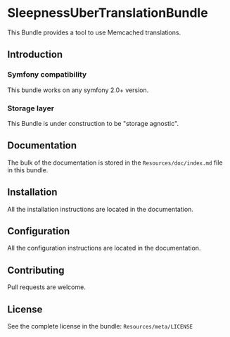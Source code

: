 SleepnessUberTranslationBundle
=====================

This Bundle provides a tool to use Memcached translations.

Introduction
------------

### Symfony compatibility

This bundle works on any symfony 2.0+ version.

### Storage layer

This Bundle is under construction to be "storage agnostic".

Documentation
-------------

The bulk of the documentation is stored in the `Resources/doc/index.md` file in this bundle.

Installation
------------

All the installation instructions are located in the documentation.

Configuration
-------------

All the configuration instructions are located in the documentation.

Contributing
------------

Pull requests are welcome.

License
-------

See the complete license in the bundle: `Resources/meta/LICENSE`
